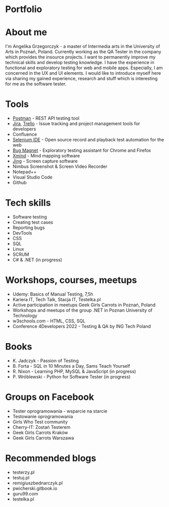 # Portfolio
# About me
I'm Angelika Grzegorczyk - a master of Intermedia arts in the University of Arts in Poznań, Poland. Currently working as the QA Tester in the company which provides the insource projects. I want to permanently improve my technical skills and develop testing knowledge. I have the experience in functional and exploratory testing for web and mobile apps. Especially, I am concerned in the UX and UI elements.
I would like to introduce myself here via sharing my gained experience, research and stuff which is interesting for me as the software tester.
# Tools
  - [Postman](https://www.postman.com/) - REST API testing tool
  - [Jira](https://www.atlassian.com/software/jira0), [Trello](https://trello.com/) - Issue tracking and project management tools for developers
  - Confluence
  - [Selenium IDE](https://chrome.google.com/webstore/detail/selenium-ide/mooikfkahbdckldjjndioackbalphokd) - Open source record and playback test automation for the       web
  - [Bug Magnet](https://chrome.google.com/webstore/detail/bug-magnet/efhedldbjahpgjcneebmbolkalbhckfi?hl=pl) - Exploratory testing assistant for Chrome and Firefox
  - [Xmind](https://www.xmind.net/) - Mind mapping software
  - [Jing](https://www.techsmith.com/jing-tool.html) - Screen capture software
  - Nimbus Screenshot & Screen Video Recorder
  - Notepad++
  - Visual Studio Code
  - Github
# Tech skills
  - Software testing
  - Creating test cases
  - Reporting bugs
  - DevTools
  - CSS
  - SQL
  - Linux
  - SCRUM
  - C# & .NET (in progress)
# Workshops, courses, meetups
  - Udemy: Basics of Manual Testing, 7,5h
  - Kariera IT, Tech Talk, Stacja IT, Testelka.pl
  - Active participation in meetups Geek Girls Carrots in Poznań, Poland
  - Workshops and meetups of the group .NET in Poznan University of Technology
  - w3schools.com - HTML, CSS, SQL
  - Conference 4Developers 2022 - Testing & QA by ING Tech Poland
# Books
  - K. Jadczyk - Passion of Testing
  - B. Forta - SQL in 10 Minutes a Day, Sams Teach Yourself
  - R. Nixon - Learning PHP, MySQL & JavaScript (in progress)
  - P. Wróblewski - Python for Software Tester (in progress)
# Groups on Facebook
  - Tester oprogramowania - wsparcie na starcie
  - Testowanie oprogramowania
  - Girls Who Test community
  - Cherry-IT: Zostań Testerem
  - Geek Girls Carrots Kraków
  - Geek Girls Carrots Warszawa
# Recommended blogs
  - testerzy.pl
  - testuj.pl
  - remigiuszbednarczyk.pl
  - pwicherski.gitbook.io
  - guru99.com
  - testelka.pl
